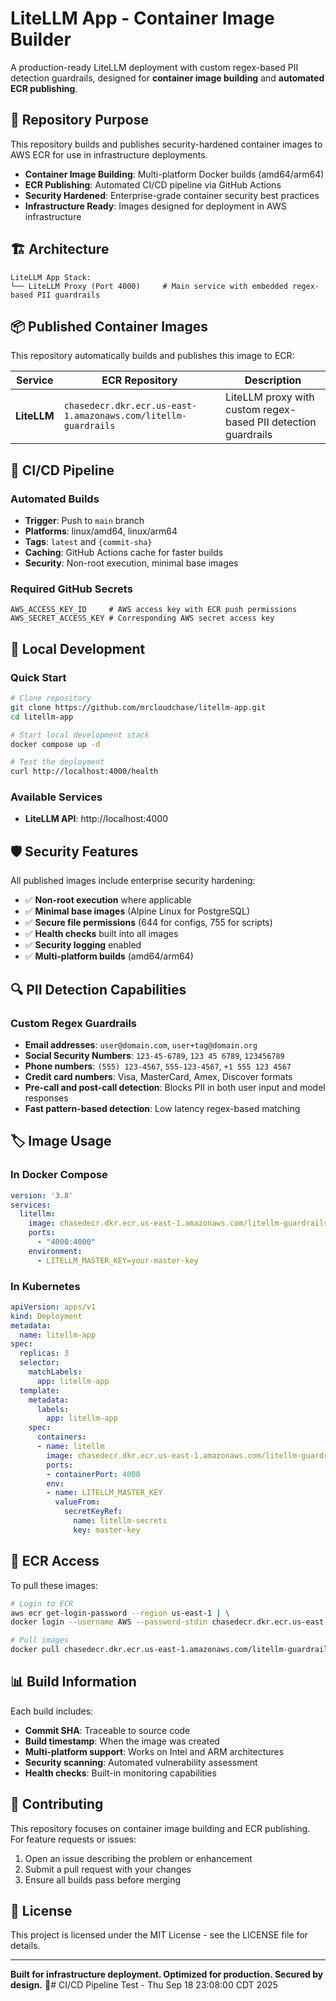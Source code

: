 # LiteLLM App - Container Image Builder

A production-ready LiteLLM deployment with custom regex-based PII detection guardrails, designed for **container image building** and **automated ECR publishing**.

## 🎯 Repository Purpose

This repository builds and publishes security-hardened container images to AWS ECR for use in infrastructure deployments.

- **Container Image Building**: Multi-platform Docker builds (amd64/arm64)
- **ECR Publishing**: Automated CI/CD pipeline via GitHub Actions
- **Security Hardened**: Enterprise-grade container security best practices
- **Infrastructure Ready**: Images designed for deployment in AWS infrastructure

## 🏗️ Architecture

```
LiteLLM App Stack:
└── LiteLLM Proxy (Port 4000)     # Main service with embedded regex-based PII guardrails
```

## 📦 Published Container Images

This repository automatically builds and publishes this image to ECR:

| Service | ECR Repository | Description |
|---------|---------------|-------------|
| **LiteLLM** | `chasedecr.dkr.ecr.us-east-1.amazonaws.com/litellm-guardrails` | LiteLLM proxy with custom regex-based PII detection guardrails |

## 🚀 CI/CD Pipeline

### Automated Builds
- **Trigger**: Push to `main` branch
- **Platforms**: linux/amd64, linux/arm64
- **Tags**: `latest` and `{commit-sha}`
- **Caching**: GitHub Actions cache for faster builds
- **Security**: Non-root execution, minimal base images

### Required GitHub Secrets
```
AWS_ACCESS_KEY_ID     # AWS access key with ECR push permissions
AWS_SECRET_ACCESS_KEY # Corresponding AWS secret access key
```

## 🔧 Local Development

### Quick Start
```bash
# Clone repository
git clone https://github.com/mrcloudchase/litellm-app.git
cd litellm-app

# Start local development stack
docker compose up -d

# Test the deployment
curl http://localhost:4000/health
```

### Available Services
- **LiteLLM API**: http://localhost:4000

## 🛡️ Security Features

All published images include enterprise security hardening:

- ✅ **Non-root execution** where applicable
- ✅ **Minimal base images** (Alpine Linux for PostgreSQL)
- ✅ **Secure file permissions** (644 for configs, 755 for scripts)
- ✅ **Health checks** built into all images
- ✅ **Security logging** enabled
- ✅ **Multi-platform builds** (amd64/arm64)

## 🔍 PII Detection Capabilities

### Custom Regex Guardrails
- **Email addresses**: `user@domain.com`, `user+tag@domain.org`
- **Social Security Numbers**: `123-45-6789`, `123 45 6789`, `123456789`
- **Phone numbers**: `(555) 123-4567`, `555-123-4567`, `+1 555 123 4567`
- **Credit card numbers**: Visa, MasterCard, Amex, Discover formats
- **Pre-call and post-call detection**: Blocks PII in both user input and model responses
- **Fast pattern-based detection**: Low latency regex-based matching

## 🏷️ Image Usage

### In Docker Compose
```yaml
version: '3.8'
services:
  litellm:
    image: chasedecr.dkr.ecr.us-east-1.amazonaws.com/litellm-guardrails:latest
    ports:
      - "4000:4000"
    environment:
      - LITELLM_MASTER_KEY=your-master-key
```

### In Kubernetes
```yaml
apiVersion: apps/v1
kind: Deployment
metadata:
  name: litellm-app
spec:
  replicas: 3
  selector:
    matchLabels:
      app: litellm-app
  template:
    metadata:
      labels:
        app: litellm-app
    spec:
      containers:
      - name: litellm
        image: chasedecr.dkr.ecr.us-east-1.amazonaws.com/litellm-guardrails:latest
        ports:
        - containerPort: 4000
        env:
        - name: LITELLM_MASTER_KEY
          valueFrom:
            secretKeyRef:
              name: litellm-secrets
              key: master-key
```

## 🔑 ECR Access

To pull these images:

```bash
# Login to ECR
aws ecr get-login-password --region us-east-1 | \
docker login --username AWS --password-stdin chasedecr.dkr.ecr.us-east-1.amazonaws.com

# Pull images
docker pull chasedecr.dkr.ecr.us-east-1.amazonaws.com/litellm-guardrails:latest
```

## 📊 Build Information

Each build includes:
- **Commit SHA**: Traceable to source code
- **Build timestamp**: When the image was created  
- **Multi-platform support**: Works on Intel and ARM architectures
- **Security scanning**: Automated vulnerability assessment
- **Health checks**: Built-in monitoring capabilities

## 🤝 Contributing

This repository focuses on container image building and ECR publishing. For feature requests or issues:

1. Open an issue describing the problem or enhancement
2. Submit a pull request with your changes
3. Ensure all builds pass before merging

## 📄 License

This project is licensed under the MIT License - see the LICENSE file for details.

---

**Built for infrastructure deployment. Optimized for production. Secured by design.** 🚀# CI/CD Pipeline Test - Thu Sep 18 23:08:00 CDT 2025
